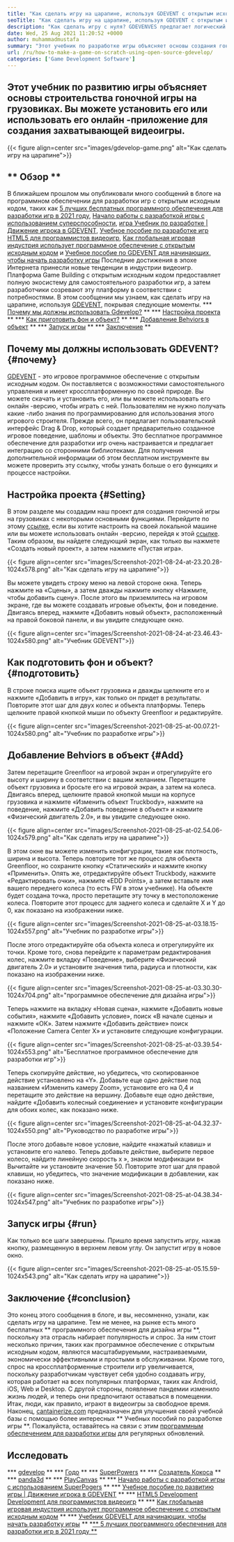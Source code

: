 ```yaml
---
title: "Как сделать игру на царапине, используя GDEVENT с открытым исходным кодом" 
seoTitle: "Как сделать игру на царапине, используя GDEVENT с открытым исходным кодом" 
description: "Как сделать игру с нуля? GDEVENVES предлагает логический пользовательский интерфейс, наполненный множеством компонентов и поведения для создания видеоигр для веб -сайтов, рабочих столов, iOS и Android." 
date: Wed, 25 Aug 2021 11:20:52 +0000
author: muhammadmustafa
summary: "Этот учебник по разработке игры объясняет основы создания гоночной игры на грузовиках. Вы можете установить его или использовать его онлайн -приложение для создания захватывающей видеоигры." 
url: /ru/how-to-make-a-game-on-scratch-using-open-source-gdevelop/
categories: ['Game Development Software']
---
```


## Этот учебник по развитию игры объясняет основы строительства гоночной игры на грузовиках. Вы можете установить его или использовать его онлайн -приложение для создания захватывающей видеоигры.

{{< figure align=center src="images/gdevelop-game.png" alt="Как сделать игру на царапине">}}


## ** Обзор **
В ближайшем прошлом мы опубликовали много сообщений в блоге на программном обеспечении для разработки игр с открытым исходным кодом, таких как [5 лучших бесплатных программного обеспечения для разработки игр в 2021 году][1], [Начало работы с разработкой игры с использованием суперспособности][2], [игра Учебник по разработке | Движение игрока в GDEVENT][3], [Учебное пособие по разработке игр HTML5 для программистов видеоигр][4], [Как глобальная игровая индустрия использует программное обеспечение с открытым исходным кодом][5] и [Учебное пособие по GDEVENT для начинающих, чтобы начать разработку игры][6 ] Последние достижения в эпохе Интернета принесли новые тенденции в индустрии видеоигр. Платформа Game Building с открытым исходным кодом предоставляет полную экосистему для самостоятельного разработки игр, а затем разработчики созревают эту платформу в соответствии с потребностями. В этом сообщении мы узнаем, как сделать игру на царапине, используя [GDEVENT][7], покрывая следующие моменты.
  *** [Почему мы должны использовать Gdevelop?][8] **
  *** [Настройка проекта][9] **
  *** [Как приготовить фон и объект?][10] **
  *** [Добавление Behviors в объект][11] **
  *** [Запуск игры][12] **
  *** [Заключение][13] **

## Почему мы должны использовать GDEVENT? {#почему}
[GDEVENT][7] - это игровое программное обеспечение с открытым исходным кодом. Он поставляется с возможностями самостоятельного управления и имеет кроссплатформенную по своей природе. Вы можете скачать и установить его, или вы можете использовать его онлайн -версию, чтобы играть с ней. Пользователям не нужно получать какие -либо знания по программированию для использования этого игрового строителя. Прежде всего, он предлагает пользовательский интерфейс Drag & Drop, который создает предварительно созданное игровое поведение, шаблоны и объекты. Это бесплатное программное обеспечение для разработки игр очень настраивается и предлагает интеграцию со сторонними библиотеками. Для получения дополнительной информации об этом бесплатном инструменте вы можете проверить эту ссылку, чтобы узнать больше о его функциях и процессе настройки.

## Настройка проекта {#Setting}
В этом разделе мы создадим наш проект для создания гоночной игры на грузовиках с некоторыми основными функциями. Перейдите по этому [ссылке][6], если вы хотите настроить на своей локальной машине или вы можете использовать онлайн -версию, перейдя к этой [ссылке][14].
Таким образом, вы найдете следующий экран, как только вы нажмете «Создать новый проект», а затем нажмите «Пустая игра».

{{< figure align=center src="images/Screenshot-2021-08-24-at-23.20.28-1024x578.png" alt="Как сделать игру на царапине">}}

Вы можете увидеть строку меню на левой стороне окна. Теперь нажмите на «Сцены», а затем дважды нажмите кнопку «Нажмите, чтобы добавить сцену». После этого вы приземлитесь на игровом экране, где вы можете создавать игровые объекты, фон и поведение. Двигаясь вперед, нажмите «Добавить новый объект», расположенный на правой боковой панели, и вы увидите следующее окно.

{{< figure align=center src="images/Screenshot-2021-08-24-at-23.46.43-1024x580.png" alt="Учебник GDEVENT">}}


## Как подготовить фон и объект? {#подготовить}
В строке поиска ищите объект грузовика и дважды щелкните его и нажмите «Добавить в игру», как только он придет в результаты. Повторите этот шаг для двух колес и объекта платформы. Теперь щелкните правой кнопкой мыши по объекту Greenfloor и редактируйте.

{{< figure align=center src="images/Screenshot-2021-08-25-at-00.07.21-1024x580.png" alt="Учебник по разработке игры">}}


## Добавление Behviors в объект {#Add}
Затем перетащите Greenfloor на игровой экран и отрегулируйте его высоту и ширину в соответствии с вашим желанием. Перетащите объект грузовика и бросьте его на игровой экран, а затем на колеса. Двигаясь вперед, щелкните правой кнопкой мыши на корпусе грузовика и нажмите «Изменить объект Truckbody», нажмите на поведение, нажмите «Добавить поведение в объект» и нажмите «Физический двигатель 2.0», и вы увидите следующее окно.

{{< figure align=center src="images/Screenshot-2021-08-25-at-02.54.06-1024x579.png" alt="Как сделать игру на царапине">}}

В этом окне вы можете изменить конфигурации, такие как плотность, ширина и высота. Теперь повторите тот же процесс для объекта Greenfloor, но сохраните кнопку «Статический» и нажмите кнопку «Применить». Опять же, отредактируйте объект Truckbody, нажмите «Редактировать очки», нажмите «EDD Points», а затем вставьте имя вашего переднего колеса (то есть FW в этом учебнике). На объекте будет создана точка, просто перетащите эту точку в местоположение колеса. Повторите этот процесс для заднего колеса и сделайте X и Y до 0, как показано на изображении ниже.

{{< figure align=center src="images/Screenshot-2021-08-25-at-03.18.15-1024x557.png" alt="Учебник по разработке игры">}}

После этого отредактируйте оба объекта колеса и отрегулируйте их точки. Кроме того, снова перейдите к параметрам редактирования колес, нажмите вкладку «Поведение», выберите «Физический двигатель 2.0» и установите значения типа, радиуса и плотности, как показано на изображении ниже.

{{< figure align=center src="images/Screenshot-2021-08-25-at-03.30.30-1024x704.png" alt="программное обеспечение для дизайна игры">}}

Теперь нажмите на вкладку «Новая сцена», нажмите «Добавить новые события», нажмите «Добавить условие», поиск «В начале сцены» и нажмите «ОК». Затем нажмите «Добавить действие» поиск «Положение Camera Center X» и установите следующие конфигурации.

{{< figure align=center src="images/Screenshot-2021-08-25-at-03.39.54-1024x553.png" alt="Бесплатное программное обеспечение для разработки игр">}}

Теперь скопируйте действие, но убедитесь, что скопированное действие установлено на «Y». Добавьте еще одно действие под названием «Изменить камеру Zoom», установите его на 0,4 и перетащите это действие на вершину. Добавьте еще одно действие, найдите «Добавить колесный соединение» и установите конфигурации для обоих колес, как показано ниже.

{{< figure align=center src="images/Screenshot-2021-08-25-at-04.32.37-1024x550.png" alt="Руководство по разработке игры">}}

После этого добавьте новое условие, найдите «нажатый клавиш» и установите его налево. Теперь добавьте действие, выберите первое колесо, найдите линейную скорость x », знаком модификации в« Вычитайте »и установите значение 50. Повторите этот шаг для правой клавиши, но убедитесь, что значение модификации в добавлении, как показано ниже.

{{< figure align=center src="images/Screenshot-2021-08-25-at-04.38.34-1024x547.png" alt="Учебник по разработке игры">}}


## Запуск игры {#run}
Как только все шаги завершены. Пришло время запустить игру, нажав кнопку, размещенную в верхнем левом углу. Он запустит игру в новое окно.

{{< figure align=center src="images/Screenshot-2021-08-25-at-05.15.59-1024x543.png" alt="Как сделать игру на царапине">}}


## Заключение {#conclusion}
Это конец этого сообщения в блоге, и вы, несомненно, узнали, как сделать игру на царапине. Тем не менее, на рынке есть много бесплатных ** программного обеспечения для дизайна игры **, поскольку эта отрасль набирает популярность и спрос. За ним стоит несколько причин, таких как программное обеспечение с открытым исходным кодом, являются масштабируемыми, настраиваемыми, экономически эффективными и простыми в обслуживании. Кроме того, спрос на кроссплатформенные строители игр увеличивается, поскольку разработчикам чувствует себя удобно создавать игру, которая работает на всех популярных платформах, таких как Android, iOS, Web и Desktop. С другой стороны, появление пандемии изменило жизнь людей, и теперь они предпочитают оставаться в помещении. Итак, люди, как правило, играют в видеоигры за свободное время.
Наконец, [cantainerize.com][15] предназначен для улучшения своей учебной базы с помощью более интересных ** Учебных пособий по разработке игры **. Пожалуйста, оставайтесь на связи с этим [программным обеспечением для разработки игры][16] для регулярных обновлений.

## Исследовать
  *** [gdevelop][7] **
  *** [Годо][17] **
  *** [SuperPowers][18] **
  *** [Создатель Кокоса][19] **
  *** [panda3d][20] **
  *** [PlayCanvas][21] **
  *** [Начало работы с разработкой игры с использованием SuperPogers][2] **
  *** [Учебное пособие по развитию игры | Движение игрока в GDEVENT][3] **
  *** [HTML5 Development Development для программистов видеоигр][4] **
  *** [Как глобальная игровая индустрия использует программное обеспечение с открытым исходным кодом][5] **
  *** [Учебник GDEVELT для начинающих, чтобы начать разработку игры][6] **
  *[** 5 лучших программного обеспечения для разработки игр в 2021 году **][1]

  
[1]: https://blog.containerize.com/game-development-software/top-5-free-game-development-software-in-the-year-2021/
[2]: https://blog.containerize.com/game-development-software/superpowers-animation-getting-started-with-game-development/
[3]: https://blog.containerize.com/game-development-software/game-development-tutorial-player-movement-in-gdevelop/
[4]: https://blog.containerize.com/2021/05/19/html5-game-development-tutorial-for-video-game-programmers/
[5]: https://blog.containerize.com/game-development-software/how-global-gaming-market-leveraging-open-source-software/
[6]: https://blog.containerize.com/game-development-software/game-development-tutorial-player-movement-in-gdevelop/
[7]: https://products.containerize.com/game-development-software/gdevelop/
[8]: #why
[9]: #setting
[10]: #prepare
[11]: #add
[12]: #run
[13]: #Conclusion
[14]: https://editor.gdevelop-app.com/
[15]: https://www.containerize.com/
[16]: https://products.containerize.com/game-development-software/
[17]: https://products.containerize.com/game-development-software/godot/
[18]: https://products.containerize.com/game-development-software/superpowers/
[19]: https://products.containerize.com/game-development-software/cocos-creator/
[20]: https://products.containerize.com/game-development-software/panda3d/
[21]: https://products.containerize.com/game-development-software/playcanvas/
